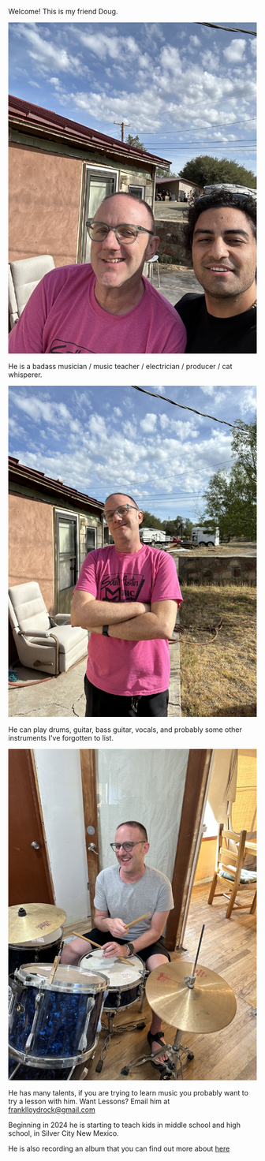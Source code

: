 Welcome! This is my friend Doug.

![dougandi](images/IMG_3939.jpg)

He is a badass musician / music teacher / electrician / producer / cat whisperer.

![dougandi](images/IMG_3937.jpg)

He can play drums, guitar, bass guitar, vocals, and probably some other instruments I've forgotten to list.

![dougandi](images/IMG_3912.jpg)

He has many talents, if you are trying to learn music you probably want to try a lesson with him.
Want Lessons? Email him at <a href="mailto:franklloydrock@gmail.com">franklloydrock@gmail.com</a>

Beginning in 2024 he is starting to teach kids in middle school and high school, in Silver City New Mexico.

He is also recording an album that you can find out more about [here](https://linktr.ee/oonabloem)